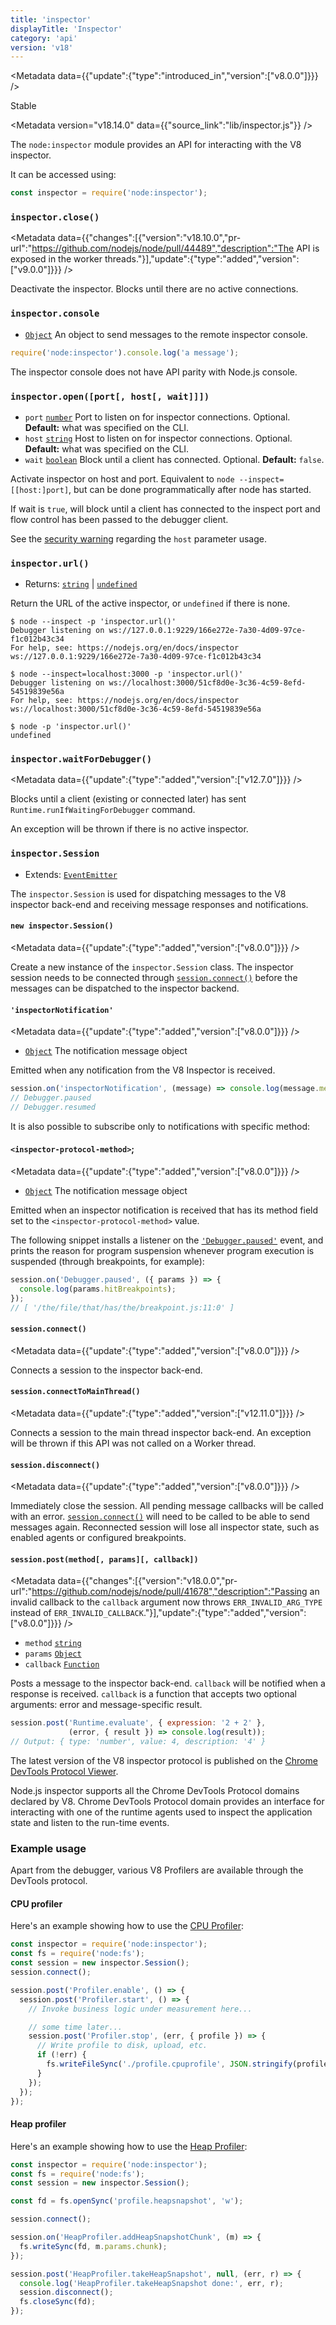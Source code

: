 ```yaml
---
title: 'inspector'
displayTitle: 'Inspector'
category: 'api'
version: 'v18'
---
```


<Metadata data={{"update":{"type":"introduced_in","version":["v8.0.0"]}}} />

<Stability stability={2}>

Stable

</Stability>

<Metadata version="v18.14.0" data={{"source_link":"lib/inspector.js"}} />

The `node:inspector` module provides an API for interacting with the V8
inspector.

It can be accessed using:

```js
const inspector = require('node:inspector');
```

### <DataTag tag="M" /> `inspector.close()`

<Metadata data={{"changes":[{"version":"v18.10.0","pr-url":"https://github.com/nodejs/node/pull/44489","description":"The API is exposed in the worker threads."}],"update":{"type":"added","version":["v9.0.0"]}}} />

Deactivate the inspector. Blocks until there are no active connections.

### <DataTag tag="M" /> `inspector.console`

* [`Object`](https://developer.mozilla.org/en-US/docs/Web/JavaScript/Reference/Global_Objects/Object) An object to send messages to the remote inspector console.

```js
require('node:inspector').console.log('a message');
```

The inspector console does not have API parity with Node.js
console.

### <DataTag tag="M" /> `inspector.open([port[, host[, wait]]])`

* `port` [`number`](https://developer.mozilla.org/en-US/docs/Web/JavaScript/Data_structures#Number_type) Port to listen on for inspector connections. Optional.
  **Default:** what was specified on the CLI.
* `host` [`string`](https://developer.mozilla.org/en-US/docs/Web/JavaScript/Data_structures#String_type) Host to listen on for inspector connections. Optional.
  **Default:** what was specified on the CLI.
* `wait` [`boolean`](https://developer.mozilla.org/en-US/docs/Web/JavaScript/Data_structures#Boolean_type) Block until a client has connected. Optional.
  **Default:** `false`.

Activate inspector on host and port. Equivalent to
`node --inspect=[[host:]port]`, but can be done programmatically after node has
started.

If wait is `true`, will block until a client has connected to the inspect port
and flow control has been passed to the debugger client.

See the [security warning][] regarding the `host`
parameter usage.

### <DataTag tag="M" /> `inspector.url()`

* Returns: [`string`](https://developer.mozilla.org/en-US/docs/Web/JavaScript/Data_structures#String_type) | [`undefined`](https://developer.mozilla.org/en-US/docs/Web/JavaScript/Data_structures#Undefined_type)

Return the URL of the active inspector, or `undefined` if there is none.

```console
$ node --inspect -p 'inspector.url()'
Debugger listening on ws://127.0.0.1:9229/166e272e-7a30-4d09-97ce-f1c012b43c34
For help, see: https://nodejs.org/en/docs/inspector
ws://127.0.0.1:9229/166e272e-7a30-4d09-97ce-f1c012b43c34

$ node --inspect=localhost:3000 -p 'inspector.url()'
Debugger listening on ws://localhost:3000/51cf8d0e-3c36-4c59-8efd-54519839e56a
For help, see: https://nodejs.org/en/docs/inspector
ws://localhost:3000/51cf8d0e-3c36-4c59-8efd-54519839e56a

$ node -p 'inspector.url()'
undefined
```

### <DataTag tag="M" /> `inspector.waitForDebugger()`

<Metadata data={{"update":{"type":"added","version":["v12.7.0"]}}} />

Blocks until a client (existing or connected later) has sent
`Runtime.runIfWaitingForDebugger` command.

An exception will be thrown if there is no active inspector.

### <DataTag tag="C" /> `inspector.Session`

* Extends: [`EventEmitter`](/api/events#eventemitter)

The `inspector.Session` is used for dispatching messages to the V8 inspector
back-end and receiving message responses and notifications.

#### <DataTag tag="M" /> `new inspector.Session()`

<Metadata data={{"update":{"type":"added","version":["v8.0.0"]}}} />

Create a new instance of the `inspector.Session` class. The inspector session
needs to be connected through [`session.connect()`][] before the messages
can be dispatched to the inspector backend.

#### <DataTag tag="E" /> `'inspectorNotification'`

<Metadata data={{"update":{"type":"added","version":["v8.0.0"]}}} />

* [`Object`](https://developer.mozilla.org/en-US/docs/Web/JavaScript/Reference/Global_Objects/Object) The notification message object

Emitted when any notification from the V8 Inspector is received.

```js
session.on('inspectorNotification', (message) => console.log(message.method));
// Debugger.paused
// Debugger.resumed
```

It is also possible to subscribe only to notifications with specific method:

#### <DataTag tag="E" /> `<inspector-protocol-method>`;

<Metadata data={{"update":{"type":"added","version":["v8.0.0"]}}} />

* [`Object`](https://developer.mozilla.org/en-US/docs/Web/JavaScript/Reference/Global_Objects/Object) The notification message object

Emitted when an inspector notification is received that has its method field set
to the `<inspector-protocol-method>` value.

The following snippet installs a listener on the [`'Debugger.paused'`][]
event, and prints the reason for program suspension whenever program
execution is suspended (through breakpoints, for example):

```js
session.on('Debugger.paused', ({ params }) => {
  console.log(params.hitBreakpoints);
});
// [ '/the/file/that/has/the/breakpoint.js:11:0' ]
```

#### <DataTag tag="M" /> `session.connect()`

<Metadata data={{"update":{"type":"added","version":["v8.0.0"]}}} />

Connects a session to the inspector back-end.

#### <DataTag tag="M" /> `session.connectToMainThread()`

<Metadata data={{"update":{"type":"added","version":["v12.11.0"]}}} />

Connects a session to the main thread inspector back-end. An exception will
be thrown if this API was not called on a Worker thread.

#### <DataTag tag="M" /> `session.disconnect()`

<Metadata data={{"update":{"type":"added","version":["v8.0.0"]}}} />

Immediately close the session. All pending message callbacks will be called
with an error. [`session.connect()`][] will need to be called to be able to send
messages again. Reconnected session will lose all inspector state, such as
enabled agents or configured breakpoints.

#### <DataTag tag="M" /> `session.post(method[, params][, callback])`

<Metadata data={{"changes":[{"version":"v18.0.0","pr-url":"https://github.com/nodejs/node/pull/41678","description":"Passing an invalid callback to the `callback` argument now throws `ERR_INVALID_ARG_TYPE` instead of `ERR_INVALID_CALLBACK`."}],"update":{"type":"added","version":["v8.0.0"]}}} />

* `method` [`string`](https://developer.mozilla.org/en-US/docs/Web/JavaScript/Data_structures#String_type)
* `params` [`Object`](https://developer.mozilla.org/en-US/docs/Web/JavaScript/Reference/Global_Objects/Object)
* `callback` [`Function`](https://developer.mozilla.org/en-US/docs/Web/JavaScript/Reference/Global_Objects/Function)

Posts a message to the inspector back-end. `callback` will be notified when
a response is received. `callback` is a function that accepts two optional
arguments: error and message-specific result.

```js
session.post('Runtime.evaluate', { expression: '2 + 2' },
             (error, { result }) => console.log(result));
// Output: { type: 'number', value: 4, description: '4' }
```

The latest version of the V8 inspector protocol is published on the
[Chrome DevTools Protocol Viewer][].

Node.js inspector supports all the Chrome DevTools Protocol domains declared
by V8. Chrome DevTools Protocol domain provides an interface for interacting
with one of the runtime agents used to inspect the application state and listen
to the run-time events.

### Example usage

Apart from the debugger, various V8 Profilers are available through the DevTools
protocol.

#### CPU profiler

Here's an example showing how to use the [CPU Profiler][]:

```js
const inspector = require('node:inspector');
const fs = require('node:fs');
const session = new inspector.Session();
session.connect();

session.post('Profiler.enable', () => {
  session.post('Profiler.start', () => {
    // Invoke business logic under measurement here...

    // some time later...
    session.post('Profiler.stop', (err, { profile }) => {
      // Write profile to disk, upload, etc.
      if (!err) {
        fs.writeFileSync('./profile.cpuprofile', JSON.stringify(profile));
      }
    });
  });
});
```

#### Heap profiler

Here's an example showing how to use the [Heap Profiler][]:

```js
const inspector = require('node:inspector');
const fs = require('node:fs');
const session = new inspector.Session();

const fd = fs.openSync('profile.heapsnapshot', 'w');

session.connect();

session.on('HeapProfiler.addHeapSnapshotChunk', (m) => {
  fs.writeSync(fd, m.params.chunk);
});

session.post('HeapProfiler.takeHeapSnapshot', null, (err, r) => {
  console.log('HeapProfiler.takeHeapSnapshot done:', err, r);
  session.disconnect();
  fs.closeSync(fd);
});
```

[CPU Profiler]: https://chromedevtools.github.io/devtools-protocol/v8/Profiler
[Chrome DevTools Protocol Viewer]: https://chromedevtools.github.io/devtools-protocol/v8/
[Heap Profiler]: https://chromedevtools.github.io/devtools-protocol/v8/HeapProfiler
[`'Debugger.paused'`]: https://chromedevtools.github.io/devtools-protocol/v8/Debugger#event-paused
[`session.connect()`]: #sessionconnect
[security warning]: /api/v18/cli#warning-binding-inspector-to-a-public-ipport-combination-is-insecure
